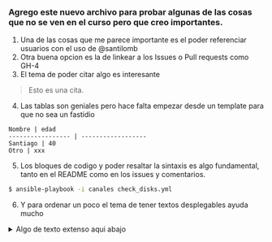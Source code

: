 ### Agrego este nuevo archivo para probar algunas de las cosas que no se ven en el curso pero que creo importantes.

1. Una de las cosas que me parece importante es el poder referenciar usuarios con el uso de @santilomb 
2. Otra buena opcion es la de linkear a los Issues o Pull requests como GH-4
3. El tema de poder citar algo es interesante
  > Esto es una cita.
4. Las tablas son geniales pero hace falta empezar desde un template para que no sea un fastidio
  ```
  Nombre | edad
  ----------------- | ------------------
  Santiago | 40
  Otro | xxx
  ```
5. Los bloques de codigo y poder resaltar la sintaxis es algo fundamental, tanto en el README como en los issues y comentarios.
  ```sh
  $ ansible-playbook -i canales check_disks.yml
  ```
6. Y para ordenar un poco el tema de tener textos desplegables ayuda mucho
  <details>
    <summary>Algo de texto extenso aqui abajo</summary>

Lorem ipsum dolor sit amet, consectetur adipiscing elit. Pellentesque commodo massa lorem, ut accumsan augue finibus at. Suspendisse eu mollis quam. In hac habitasse platea dictumst. Nulla scelerisque, purus at semper pellentesque, risus nunc tempus dui, mollis tincidunt leo eros eu lacus. Curabitur sit amet ipsum eget sapien vehicula fringilla. Cras porta vitae tellus eget aliquam. Proin viverra libero sed pharetra laoreet. Sed facilisis velit laoreet mauris auctor, id imperdiet mauris varius. Duis egestas arcu ac sagittis consectetur. Morbi sodales id elit ac egestas. Aliquam quam massa, accumsan vitae felis mattis, efficitur volutpat diam. Sed placerat bibendum turpis, hendrerit mollis est accumsan a. Sed commodo mollis sem sed rhoncus.

Sed tincidunt luctus pharetra. Curabitur imperdiet ipsum eget tellus tristique, a volutpat velit suscipit. In ultrices ex ac turpis viverra, a venenatis odio imperdiet. Ut eleifend, ligula nec congue luctus, lacus eros dignissim nisi, ut efficitur ipsum mauris vitae urna. Aliquam eu faucibus mi. Sed in feugiat lacus, ac pellentesque est. Integer vehicula neque neque, nec pharetra nisi dapibus vitae. Mauris efficitur sagittis sagittis. Donec varius, metus non placerat dictum, est sapien auctor nunc, in euismod risus erat sed lorem. Quisque laoreet pellentesque nunc a ultrices. Sed porttitor nunc mi, eget tristique neque mattis semper. Sed eget sodales mi. Nulla vitae tincidunt sem, at maximus arcu. In at lacinia ipsum, id ultrices turpis.

Nam in eros non purus commodo sodales. In accumsan posuere malesuada. Proin sollicitudin posuere tellus, ut gravida velit auctor a. Fusce feugiat mollis condimentum. Integer fermentum vestibulum iaculis. Phasellus at auctor eros. Pellentesque vel sem augue. Vestibulum ante ipsum primis in faucibus orci luctus et ultrices posuere cubilia curae; Donec ac pellentesque lorem. Cras venenatis arcu non interdum hendrerit. Donec facilisis sapien orci, eget ultrices ante ornare vel. Etiam vel fringilla neque. Mauris sem ante, bibendum non sapien sed, lacinia convallis mi. Fusce ac elementum nisl, eget suscipit mi. Morbi sit amet molestie tortor, nec laoreet dui.

Quisque sodales pretium neque in consequat. Nullam venenatis diam mi, id eleifend sem iaculis vitae. Proin nisi massa, accumsan id arcu sed, aliquet gravida sapien. Maecenas blandit urna quis finibus ultrices. Duis sodales tellus sed turpis commodo, a aliquam lacus fringilla. Vestibulum ut sodales augue. Nullam ut commodo nunc, at porta eros. Duis ut libero ex. Aliquam porta justo eget sem molestie, ut hendrerit enim dictum. Quisque id nisl erat. Nunc vel accumsan orci, non dapibus ligula. Donec nec suscipit lorem.

Aenean vitae nunc velit. Nulla faucibus metus non sem posuere pellentesque quis at risus. Nulla justo felis, convallis malesuada fringilla vitae, scelerisque egestas ex. Suspendisse potenti. Donec congue neque ut sapien blandit varius. Maecenas ex velit, faucibus ut dolor at, euismod pulvinar augue. Aliquam lorem nibh, volutpat vitae dapibus eget, suscipit sed elit. Pellentesque tristique lacus hendrerit turpis fermentum, in tempus tellus pellentesque.

  </details>
